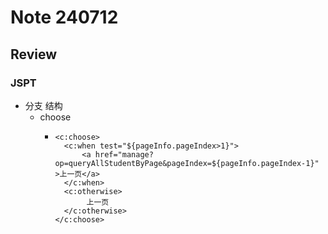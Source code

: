 # Note 240712
## Review
### JSPT
- 分支 结构
  - choose
    - ````
      <c:choose>
        <c:when test="${pageInfo.pageIndex>1}">
            <a href="manage?op=queryAllStudentByPage&pageIndex=${pageInfo.pageIndex-1}" >上一页</a>
        </c:when>
        <c:otherwise>
             上一页
        </c:otherwise>
      </c:choose>